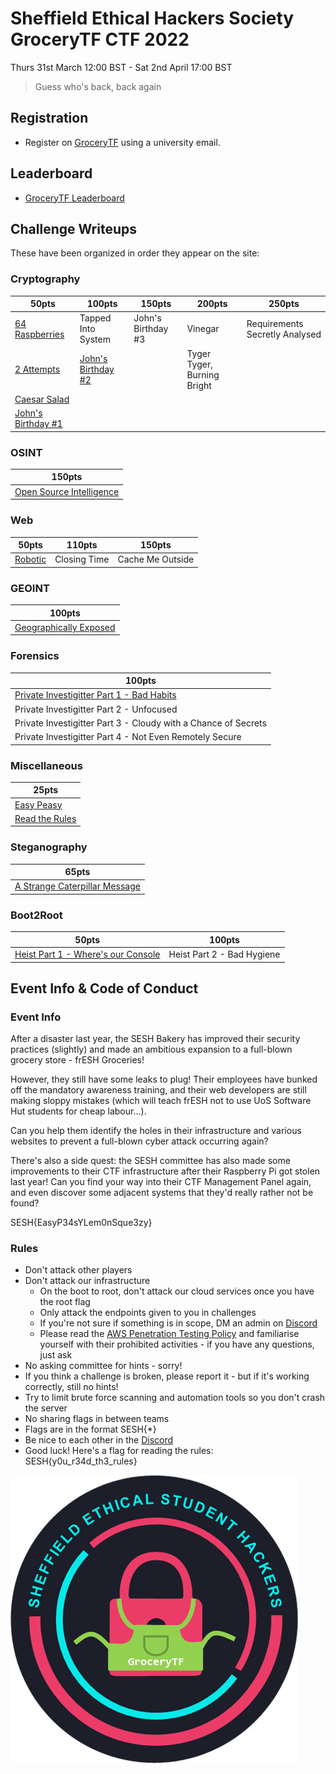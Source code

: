 # Sheffield Ethical Hackers Society GroceryTF CTF 2022
Thurs 31st March 12:00 BST - Sat 2nd April 17:00 BST

> Guess who's back, back again

## Registration
* Register on [GroceryTF](https://ctf.shefesh.com/) using a university email.

## Leaderboard 
* [GroceryTF Leaderboard](https://ctf.shefesh.com/scoreboard)

## Challenge Writeups
These have been organized in order they appear on the site:

### Cryptography
| 50pts | 100pts | 150pts | 200pts | 250pts |
| ----- | ------ | ------ | ------ | ------ |
| [64 Raspberries](Cryptography/64%20Raspberries) | Tapped Into System | John's Birthday #3 | Vinegar | Requirements Secretly Analysed |
| [2 Attempts](Cryptography/2%20Attempts) | [John's Birthday #2](Cryptography/John's%20Birthday%20%232) | | Tyger Tyger, Burning Bright |
| [Caesar Salad](Cryptography/Caesar%20Salad) |
| [John's Birthday #1](Cryptography/John's%20birthday%20%231) | 

### OSINT
| 150pts | 
| ------ |
| [Open Source Intelligence](OSINT/Open%20Source%20Intelligence) |

### Web
| 50pts | 110pts | 150pts |
| ----- | ------ | ------ |
| [Robotic](Web/Robotic) | Closing Time | Cache Me Outside |

### GEOINT
| 100pts |
| ------ |
| [Geographically Exposed](GEOINT/Geographically%20Exposed) |

### Forensics
| 100pts |
| ------ |
| [Private Investigitter Part 1 - Bad Habits](Forensics/Private%20Investigitter%20Part%201%20-%20Bad%20Habits) |
| Private Investigitter Part 2 - Unfocused |
| Private Investigitter Part 3 - Cloudy with a Chance of Secrets |
| Private Investigitter Part 4 - Not Even Remotely Secure |

### Miscellaneous
| 25pts |
| ----- |
| [Easy Peasy](Miscellaneous/Easy%20Peasy) |
| [Read the Rules](Miscellaneous/Read%20the%20Rules) |

### Steganography
| 65pts |
| ----- |
| [A Strange Caterpillar Message](Steganography/A%20Strange%20Caterpillar%20Message) |

### Boot2Root
| 50pts | 100pts |
| ----- | ------ |
| [Heist Part 1 - Where's our Console](Boot2Root/Heist%20Part%201%20-%20Where's%20our%20Console) | Heist Part 2 - Bad Hygiene |

## Event Info & Code of Conduct
### Event Info
After a disaster last year, the SESH Bakery has improved their security practices (slightly) and made an ambitious expansion to a full-blown grocery store - frESH Groceries!

However, they still have some leaks to plug! Their employees have bunked off the mandatory awareness training, and their web developers are still making sloppy mistakes (which will teach frESH not to use UoS Software Hut students for cheap labour...).

Can you help them identify the holes in their infrastructure and various websites to prevent a full-blown cyber attack occurring again?

There's also a side quest: the SESH committee has also made some improvements to their CTF infrastructure after their Raspberry Pi got stolen last year! Can you find your way into their CTF Management Panel again, and even discover some adjacent systems that they'd really rather not be found?

SESH{EasyP34sYLem0nSque3zy}

### Rules 
* Don't attack other players
* Don't attack our infrastructure
  * On the boot to root, don't attack our cloud services once you have the root flag
  * Only attack the endpoints given to you in challenges
  * If you're not sure if something is in scope, DM an admin on [Discord](https://discord.com/invite/PwuM5BxztC)
  * Please read the [AWS Penetration Testing Policy](https://aws.amazon.com/security/penetration-testing/) and familiarise yourself with their prohibited activities - if you have any questions, just ask
* No asking committee for hints - sorry!
* If you think a challenge is broken, please report it - but if it's working correctly, still no hints!
* Try to limit brute force scanning and automation tools so you don't crash the server
* No sharing flags in between teams
* Flags are in the format SESH{*}
* Be nice to each other in the [Discord](https://discord.com/invite/PwuM5BxztC)
* Good luck! Here's a flag for reading the rules: SESH{y0u_r34d_th3_rules}


![CTF_logo.png](CTF_logo.png)
